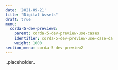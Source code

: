 ```yaml
---
date: '2021-09-21'
title: "Digital Assets"
draft: true
menu:
  corda-5-dev-preview2:
    parent: corda-5-dev-preview-use-cases
    identifier: corda-5-dev-preview-use-case-da
    weight: 1000
section_menu: corda-5-dev-preview2
---
```


..placeholder..
